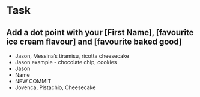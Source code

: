# Task

## Add a dot point with your [First Name], [favourite ice cream flavour] and [favourite baked good]

* Jason, Messina’s tiramisu, ricotta cheesecake
* Jason example - chocolate chip, cookies
* Jason
* Name 
* NEW COMMIT
* Jovenca, Pistachio, Cheesecake
